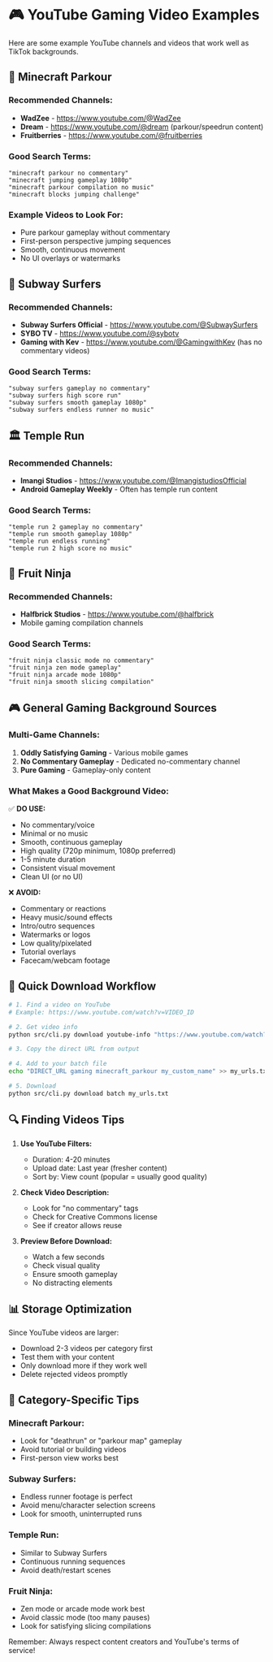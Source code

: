 # 🎮 YouTube Gaming Video Examples

Here are some example YouTube channels and videos that work well as TikTok backgrounds.

## 🎯 Minecraft Parkour

### Recommended Channels:
- **WadZee** - https://www.youtube.com/@WadZee
- **Dream** - https://www.youtube.com/@dream (parkour/speedrun content)
- **Fruitberries** - https://www.youtube.com/@fruitberries

### Good Search Terms:
```
"minecraft parkour no commentary"
"minecraft jumping gameplay 1080p"
"minecraft parkour compilation no music"
"minecraft blocks jumping challenge"
```

### Example Videos to Look For:
- Pure parkour gameplay without commentary
- First-person perspective jumping sequences
- Smooth, continuous movement
- No UI overlays or watermarks

## 🏃 Subway Surfers

### Recommended Channels:
- **Subway Surfers Official** - https://www.youtube.com/@SubwaySurfers
- **SYBO TV** - https://www.youtube.com/@sybotv
- **Gaming with Kev** - https://www.youtube.com/@GamingwithKev (has no commentary videos)

### Good Search Terms:
```
"subway surfers gameplay no commentary"
"subway surfers high score run"
"subway surfers smooth gameplay 1080p"
"subway surfers endless runner no music"
```

## 🏛️ Temple Run

### Recommended Channels:
- **Imangi Studios** - https://www.youtube.com/@ImangistudiosOfficial
- **Android Gameplay Weekly** - Often has temple run content

### Good Search Terms:
```
"temple run 2 gameplay no commentary"
"temple run smooth gameplay 1080p"
"temple run endless running"
"temple run 2 high score no music"
```

## 🍉 Fruit Ninja

### Recommended Channels:
- **Halfbrick Studios** - https://www.youtube.com/@halfbrick
- Mobile gaming compilation channels

### Good Search Terms:
```
"fruit ninja classic mode no commentary"
"fruit ninja zen mode gameplay"
"fruit ninja arcade mode 1080p"
"fruit ninja smooth slicing compilation"
```

## 🎮 General Gaming Background Sources

### Multi-Game Channels:
1. **Oddly Satisfying Gaming** - Various mobile games
2. **No Commentary Gameplay** - Dedicated no-commentary channel
3. **Pure Gaming** - Gameplay-only content

### What Makes a Good Background Video:

✅ **DO USE:**
- No commentary/voice
- Minimal or no music
- Smooth, continuous gameplay
- High quality (720p minimum, 1080p preferred)
- 1-5 minute duration
- Consistent visual movement
- Clean UI (or no UI)

❌ **AVOID:**
- Commentary or reactions
- Heavy music/sound effects
- Intro/outro sequences
- Watermarks or logos
- Low quality/pixelated
- Tutorial overlays
- Facecam/webcam footage

## 📝 Quick Download Workflow

```bash
# 1. Find a video on YouTube
# Example: https://www.youtube.com/watch?v=VIDEO_ID

# 2. Get video info
python src/cli.py download youtube-info "https://www.youtube.com/watch?v=VIDEO_ID"

# 3. Copy the direct URL from output

# 4. Add to your batch file
echo "DIRECT_URL gaming minecraft_parkour my_custom_name" >> my_urls.txt

# 5. Download
python src/cli.py download batch my_urls.txt
```

## 🔍 Finding Videos Tips

1. **Use YouTube Filters:**
   - Duration: 4-20 minutes
   - Upload date: Last year (fresher content)
   - Sort by: View count (popular = usually good quality)

2. **Check Video Description:**
   - Look for "no commentary" tags
   - Check for Creative Commons license
   - See if creator allows reuse

3. **Preview Before Download:**
   - Watch a few seconds
   - Check visual quality
   - Ensure smooth gameplay
   - No distracting elements

## 📊 Storage Optimization

Since YouTube videos are larger:
- Download 2-3 videos per category first
- Test them with your content
- Only download more if they work well
- Delete rejected videos promptly

## 🎯 Category-Specific Tips

### Minecraft Parkour:
- Look for "deathrun" or "parkour map" gameplay
- Avoid tutorial or building videos
- First-person view works best

### Subway Surfers:
- Endless runner footage is perfect
- Avoid menu/character selection screens
- Look for smooth, uninterrupted runs

### Temple Run:
- Similar to Subway Surfers
- Continuous running sequences
- Avoid death/restart scenes

### Fruit Ninja:
- Zen mode or arcade mode work best
- Avoid classic mode (too many pauses)
- Look for satisfying slicing compilations

Remember: Always respect content creators and YouTube's terms of service!